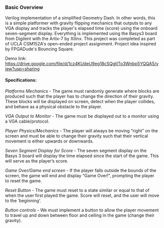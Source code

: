 ### Basic Overview

Verilog implementation of a simplified Geometry Dash. In other words, this is a simple platformer with gravity flipping mechanics that outputs to any 
VGA display and tracks the player's elapsed time (score) using the onboard seven-segment display. Everything is implemented using the Basys3 board from
Digilent with the Artix-7 by Xilinx.
This project was completed as part of UCLA CSM152A's open-ended project assignment. 
Project idea inspired by FPGADude's Bouncing Square. 

Demo link: https://drive.google.com/file/d/1cz4KUdeU9eg18cSQgtITo3Wnbp5YQQA5/view?usp=sharing

#### Specifications: 
*Platforms Mechanics* - The game must randomly generate where blocks are produced such that the player has to change the direction of their gravity. 
These blocks will be displayed on screen, detect when the player collides, and behave as a physical obstacle to the player.

*VGA Output to Monitor* - The game must be displayed out to a monitor using a VGA cable/protocol.

*Player Physics/Mechanics* - The player will always be moving “right” on the screen and must be able to change their gravity such that their vertical 
movement is either upwards or downwards.

*Seven Segment Display for Score* - The seven segment display on the Basys 3 board will display the time elapsed since the start of the game. This 
will serve as the player’s score.

*Game Over/Game end screen* - If the player falls outside the bounds of the screen, the game will end and display “Game Over!”, prompting the player 
to reset the game.

*Reset Button* - The game must reset to a state similar or equal to that of when the user first played the game. Score will reset, and the user will 
move to the ‘beginning’.

*Button controls* - We must implement a button to allow the player movement to travel up and down between floor and ceiling in the game (change their 
gravity).
